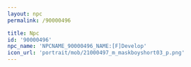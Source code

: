 ```yaml
---
layout: npc
permalink: /90000496

title: Npc
id: '90000496'
npc_name: 'NPCNAME_90000496_NAME:[F]Develop'
icon_url: 'portrait/mob/21000497_m_maskboyshort03_p.png'
---
```

